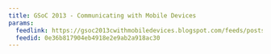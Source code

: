 ```yaml
---
title: GSoC 2013 - Communicating with Mobile Devices
params:
  feedlink: https://gsoc2013cwithmobiledevices.blogspot.com/feeds/posts/default
  feedid: 0e36b817904eb4918e2e9ab2a918ac30
---
```

